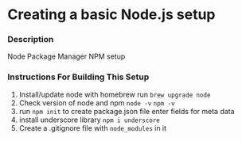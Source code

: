 # __Creating a basic Node.js setup__

### __Description__
Node Package Manager NPM setup

### __Instructions For Building This Setup__
1. Install/update node with homebrew
   run `brew upgrade node`
3. Check version of node and npm
   `node -v`
   `npm -v`
2. run `npm init` to create package.json file
  enter fields for meta data
3. install underscore library
  `npm i underscore`
4. Create a .gitignore file with `node_modules` in it

